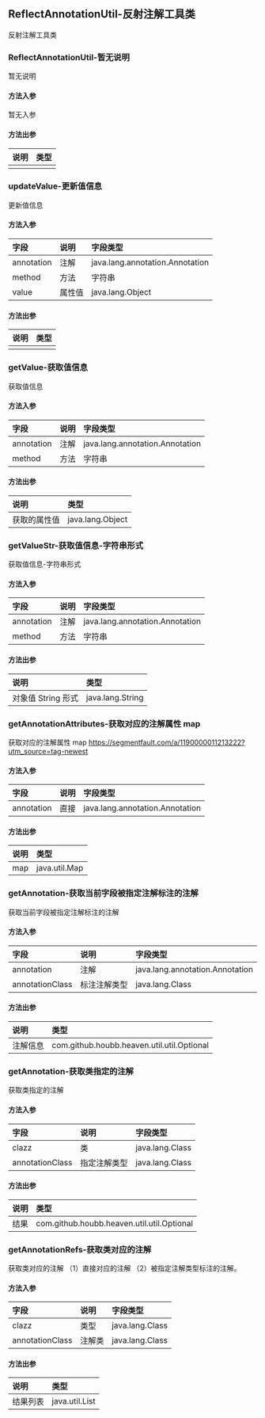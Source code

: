 ## ReflectAnnotationUtil-反射注解工具类

反射注解工具类

### ReflectAnnotationUtil-暂无说明

暂无说明

#### 方法入参

暂无入参

#### 方法出参

| 说明 | 类型 |
|:---|:---|
|  |  |

### updateValue-更新值信息

更新值信息

#### 方法入参

| 字段 | 说明 | 字段类型 |
|:---|:---|:---|
| annotation | 注解 | java.lang.annotation.Annotation |
| method | 方法 | 字符串 |
| value | 属性值 | java.lang.Object |

#### 方法出参

| 说明 | 类型 |
|:---|:---|
|  |  |

### getValue-获取值信息

获取值信息

#### 方法入参

| 字段 | 说明 | 字段类型 |
|:---|:---|:---|
| annotation | 注解 | java.lang.annotation.Annotation |
| method | 方法 | 字符串 |

#### 方法出参

| 说明 | 类型 |
|:---|:---|
| 获取的属性值 | java.lang.Object |

### getValueStr-获取值信息-字符串形式

获取值信息-字符串形式

#### 方法入参

| 字段 | 说明 | 字段类型 |
|:---|:---|:---|
| annotation | 注解 | java.lang.annotation.Annotation |
| method | 方法 | 字符串 |

#### 方法出参

| 说明 | 类型 |
|:---|:---|
| 对象值 String 形式 | java.lang.String |

### getAnnotationAttributes-获取对应的注解属性 map

获取对应的注解属性 map
https://segmentfault.com/a/1190000011213222?utm_source=tag-newest

#### 方法入参

| 字段 | 说明 | 字段类型 |
|:---|:---|:---|
| annotation | 直接 | java.lang.annotation.Annotation |

#### 方法出参

| 说明 | 类型 |
|:---|:---|
| map | java.util.Map |

### getAnnotation-获取当前字段被指定注解标注的注解

获取当前字段被指定注解标注的注解

#### 方法入参

| 字段 | 说明 | 字段类型 |
|:---|:---|:---|
| annotation | 注解 | java.lang.annotation.Annotation |
| annotationClass | 标注注解类型 | java.lang.Class |

#### 方法出参

| 说明 | 类型 |
|:---|:---|
| 注解信息 | com.github.houbb.heaven.util.util.Optional |

### getAnnotation-获取类指定的注解

获取类指定的注解

#### 方法入参

| 字段 | 说明 | 字段类型 |
|:---|:---|:---|
| clazz | 类 | java.lang.Class |
| annotationClass | 指定注解类型 | java.lang.Class |

#### 方法出参

| 说明 | 类型 |
|:---|:---|
| 结果 | com.github.houbb.heaven.util.util.Optional |

### getAnnotationRefs-获取类对应的注解

获取类对应的注解
（1）直接对应的注解
（2）被指定注解类型标注的注解。

#### 方法入参

| 字段 | 说明 | 字段类型 |
|:---|:---|:---|
| clazz | 类型 | java.lang.Class |
| annotationClass | 注解类 | java.lang.Class |

#### 方法出参

| 说明 | 类型 |
|:---|:---|
| 结果列表 | java.util.List |





